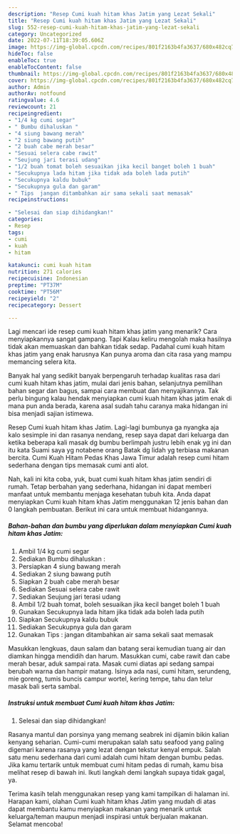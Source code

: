 ```yaml
---
description: "Resep Cumi kuah hitam khas Jatim yang Lezat Sekali"
title: "Resep Cumi kuah hitam khas Jatim yang Lezat Sekali"
slug: 552-resep-cumi-kuah-hitam-khas-jatim-yang-lezat-sekali
category: Uncategorized
date: 2022-07-11T18:39:05.606Z
image: https://img-global.cpcdn.com/recipes/801f2163b4fa3637/680x482cq70/cumi-kuah-hitam-khas-jatim-foto-resep-utama.jpg
hideToc: false
enableToc: true
enableTocContent: false
thumbnail: https://img-global.cpcdn.com/recipes/801f2163b4fa3637/680x482cq70/cumi-kuah-hitam-khas-jatim-foto-resep-utama.jpg
cover: https://img-global.cpcdn.com/recipes/801f2163b4fa3637/680x482cq70/cumi-kuah-hitam-khas-jatim-foto-resep-utama.jpg
author: Admin
authorAv: notfound
ratingvalue: 4.6
reviewcount: 21
recipeingredient:
- "1/4 kg cumi segar"
- " Bumbu dihaluskan "
- "4 siung bawang merah"
- "2 siung bawang putih"
- "2 buah cabe merah besar"
- "Sesuai selera cabe rawit"
- "Seujung jari terasi udang"
- "1/2 buah tomat boleh sesuaikan jika kecil banget boleh 1 buah"
- "Secukupnya lada hitam jika tidak ada boleh lada putih"
- "Secukupnya kaldu bubuk"
- "Secukupnya gula dan garam"
- " Tips  jangan ditambahkan air sama sekali saat memasak"
recipeinstructions:

- "Selesai dan siap dihidangkan!"
categories:
- Resep
tags:
- cumi
- kuah
- hitam

katakunci: cumi kuah hitam 
nutrition: 271 calories
recipecuisine: Indonesian
preptime: "PT37M"
cooktime: "PT56M"
recipeyield: "2"
recipecategory: Dessert

---
```



Lagi mencari ide resep cumi kuah hitam khas jatim yang menarik? Cara menyiapkannya sangat gampang. Tapi Kalau keliru mengolah maka hasilnya tidak akan memuaskan dan bahkan tidak sedap. Padahal cumi kuah hitam khas jatim yang enak harusnya Kan punya aroma dan cita rasa yang mampu memancing selera kita.


Banyak hal yang sedikit banyak berpengaruh terhadap kualitas rasa dari cumi kuah hitam khas jatim, mulai dari jenis bahan, selanjutnya pemilihan bahan segar dan bagus, sampai cara membuat dan menyajikannya. Tak perlu bingung kalau hendak menyiapkan cumi kuah hitam khas jatim enak di mana pun anda berada, karena asal sudah tahu caranya maka hidangan ini bisa menjadi sajian istimewa.

Resep Cumi kuah hitam khas Jatim. Lagi-lagi bumbunya ga nyangka aja kalo sesimple ini dan rasanya nendang, resep saya dapat dari keluarga dan ketika beberapa kali masak dg bumbu berlimpah justru lebih enak yg ini dan itu kata Suami saya yg notabene orang Batak dg lidah yg terbiasa makanan bercita. Cumi Kuah Hitam Pedas Khas Jawa Timur adalah resep cumi hitam sederhana dengan tips memasak cumi anti alot.


Nah, kali ini kita coba, yuk, buat cumi kuah hitam khas jatim sendiri di rumah. Tetap berbahan yang sederhana, hidangan ini dapat memberi manfaat untuk membantu menjaga kesehatan tubuh kita. Anda dapat menyiapkan Cumi kuah hitam khas Jatim menggunakan 12 jenis bahan dan 0 langkah pembuatan. Berikut ini cara untuk membuat hidangannya.

<!--inarticleads1-->

##### Bahan-bahan dan bumbu yang diperlukan dalam menyiapkan Cumi kuah hitam khas Jatim:

1. Ambil 1/4 kg cumi segar
1. Sediakan  Bumbu dihaluskan :
1. Persiapkan 4 siung bawang merah
1. Sediakan 2 siung bawang putih
1. Siapkan 2 buah cabe merah besar
1. Sediakan Sesuai selera cabe rawit
1. Sediakan Seujung jari terasi udang
1. Ambil 1/2 buah tomat, boleh sesuaikan jika kecil banget boleh 1 buah
1. Gunakan Secukupnya lada hitam jika tidak ada boleh lada putih
1. Siapkan Secukupnya kaldu bubuk
1. Sediakan Secukupnya gula dan garam
1. Gunakan  Tips : jangan ditambahkan air sama sekali saat memasak


Masukkan lengkuas, daun salam dan batang serai kemudian tuang air dan diamkan hingga mendidih dan harum. Masukkan cumi, cabe rawit dan cabe merah besar, aduk sampai rata. Masak cumi diatas api sedang sampai berubah warna dan hampir matang. Isinya ada nasi, cumi hitam, serundeng, mie goreng, tumis buncis campur wortel, kering tempe, tahu dan telur masak bali serta sambal. 

<!--inarticleads2-->

##### Instruksi untuk membuat Cumi kuah hitam khas Jatim:


1. Selesai dan siap dihidangkan!

Rasanya mantul dan porsinya yang memang seabrek ini dijamin bikin kalian kenyang seharian. Cumi-cumi merupakan salah satu seafood yang paling digemari karena rasanya yang lezat dengan tekstur kenyal empuk. Salah satu menu sederhana dari cumi adalah cumi hitam dengan bumbu pedas. Jika kamu tertarik untuk membuat cumi hitam pedas di rumah, kamu bisa melihat resep di bawah ini. Ikuti langkah demi langkah supaya tidak gagal, ya. 

Terima kasih telah menggunakan resep yang kami tampilkan di halaman ini. Harapan kami, olahan Cumi kuah hitam khas Jatim yang mudah di atas dapat membantu kamu menyiapkan makanan yang menarik untuk keluarga/teman maupun menjadi inspirasi untuk berjualan makanan. Selamat mencoba!
